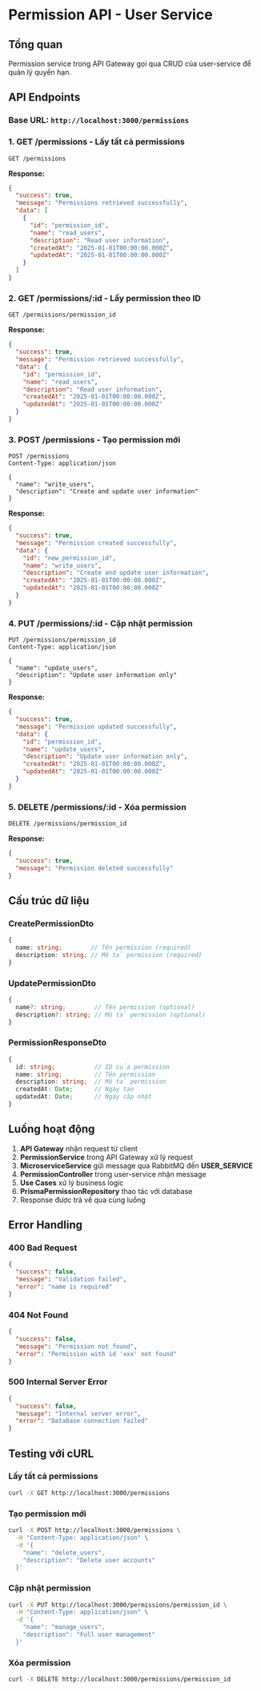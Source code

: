 # Permission API - User Service

## Tổng quan
Permission service trong API Gateway gọi qua CRUD của user-service để quản lý quyền hạn.

## API Endpoints

### Base URL: `http://localhost:3000/permissions`

### 1. **GET /permissions** - Lấy tất cả permissions
```http
GET /permissions
```

**Response:**
```json
{
  "success": true,
  "message": "Permissions retrieved successfully",
  "data": [
    {
      "id": "permission_id",
      "name": "read_users",
      "description": "Read user information",
      "createdAt": "2025-01-01T00:00:00.000Z",
      "updatedAt": "2025-01-01T00:00:00.000Z"
    }
  ]
}
```

### 2. **GET /permissions/:id** - Lấy permission theo ID
```http
GET /permissions/permission_id
```

**Response:**
```json
{
  "success": true,
  "message": "Permission retrieved successfully",
  "data": {
    "id": "permission_id",
    "name": "read_users",
    "description": "Read user information",
    "createdAt": "2025-01-01T00:00:00.000Z",
    "updatedAt": "2025-01-01T00:00:00.000Z"
  }
}
```

### 3. **POST /permissions** - Tạo permission mới
```http
POST /permissions
Content-Type: application/json

{
  "name": "write_users",
  "description": "Create and update user information"
}
```

**Response:**
```json
{
  "success": true,
  "message": "Permission created successfully",
  "data": {
    "id": "new_permission_id",
    "name": "write_users",
    "description": "Create and update user information",
    "createdAt": "2025-01-01T00:00:00.000Z",
    "updatedAt": "2025-01-01T00:00:00.000Z"
  }
}
```

### 4. **PUT /permissions/:id** - Cập nhật permission
```http
PUT /permissions/permission_id
Content-Type: application/json

{
  "name": "update_users",
  "description": "Update user information only"
}
```

**Response:**
```json
{
  "success": true,
  "message": "Permission updated successfully",
  "data": {
    "id": "permission_id",
    "name": "update_users",
    "description": "Update user information only",
    "createdAt": "2025-01-01T00:00:00.000Z",
    "updatedAt": "2025-01-01T00:00:00.000Z"
  }
}
```

### 5. **DELETE /permissions/:id** - Xóa permission
```http
DELETE /permissions/permission_id
```

**Response:**
```json
{
  "success": true,
  "message": "Permission deleted successfully"
}
```

## Cấu trúc dữ liệu

### CreatePermissionDto
```typescript
{
  name: string;        // Tên permission (required)
  description: string; // Mô tả permission (required)
}
```

### UpdatePermissionDto
```typescript
{
  name?: string;        // Tên permission (optional)
  description?: string; // Mô tả permission (optional)
}
```

### PermissionResponseDto
```typescript
{
  id: string;           // ID của permission
  name: string;         // Tên permission
  description: string;  // Mô tả permission
  createdAt: Date;      // Ngày tạo
  updatedAt: Date;      // Ngày cập nhật
}
```

## Luồng hoạt động

1. **API Gateway** nhận request từ client
2. **PermissionService** trong API Gateway xử lý request
3. **MicroserviceService** gửi message qua RabbitMQ đến **USER_SERVICE**
4. **PermissionController** trong user-service nhận message
5. **Use Cases** xử lý business logic
6. **PrismaPermissionRepository** thao tác với database
7. Response được trả về qua cùng luồng

## Error Handling

### 400 Bad Request
```json
{
  "success": false,
  "message": "Validation failed",
  "error": "name is required"
}
```

### 404 Not Found
```json
{
  "success": false,
  "message": "Permission not found",
  "error": "Permission with id 'xxx' not found"
}
```

### 500 Internal Server Error
```json
{
  "success": false,
  "message": "Internal server error",
  "error": "Database connection failed"
}
```

## Testing với cURL

### Lấy tất cả permissions
```bash
curl -X GET http://localhost:3000/permissions
```

### Tạo permission mới
```bash
curl -X POST http://localhost:3000/permissions \
  -H "Content-Type: application/json" \
  -d '{
    "name": "delete_users",
    "description": "Delete user accounts"
  }'
```

### Cập nhật permission
```bash
curl -X PUT http://localhost:3000/permissions/permission_id \
  -H "Content-Type: application/json" \
  -d '{
    "name": "manage_users",
    "description": "Full user management"
  }'
```

### Xóa permission
```bash
curl -X DELETE http://localhost:3000/permissions/permission_id
```

